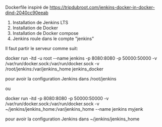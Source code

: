 Dockerfile inspiré de https://tripdubroot.com/jenkins-docker-in-docker-dind-2040cc90eeab

1. Installation de Jenkins LTS
2. Installation de Docker
3. Installation de Docker compose
4. Jenkins roule dans le compte "jenkins"

Il faut partir le serveur comme suit:

docker run -itd -u root --name jenkins     -p 8080:8080 -p 50000:50000   -v /var/run/docker.sock:/var/run/docker.sock   -v /root/jenkins:/var/jenkins_home jenkins_docker

pour avoir la configuration Jenkins dans /root/jenkins

ou

docker run -itd -p 8080:8080 -p 50000:50000 -v /var/run/docker.sock:/var/run/docker.sock -v ~/jenkins/jenkins_home:/var/jenkins_home --name jenkins myjenk

pour avoir la configuration Jenkins dans ~/jenkins/jenkins_home
